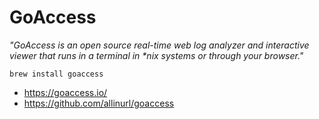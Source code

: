 # GoAccess

_"GoAccess is an open source real-time web log analyzer and interactive viewer
that runs in a terminal in *nix systems or through your browser."_

```
brew install goaccess
```

* https://goaccess.io/
* https://github.com/allinurl/goaccess

